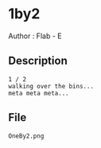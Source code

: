 # 1by2

Author : Flab - E

## Description

```
1 / 2
walking over the bins...
meta meta meta...
```
## File
```
OneBy2.png
```
